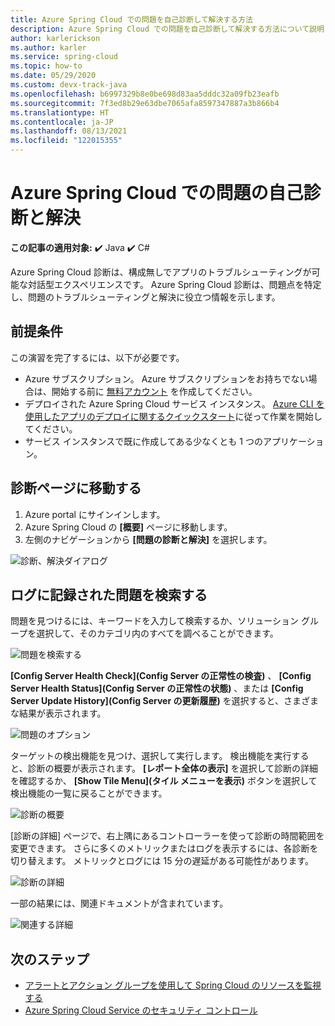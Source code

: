 ```yaml
---
title: Azure Spring Cloud での問題を自己診断して解決する方法
description: Azure Spring Cloud での問題を自己診断して解決する方法について説明します。
author: karlerickson
ms.author: karler
ms.service: spring-cloud
ms.topic: how-to
ms.date: 05/29/2020
ms.custom: devx-track-java
ms.openlocfilehash: b6997329b8e0be698d83aa5dddc32a09fb23eafb
ms.sourcegitcommit: 7f3ed8b29e63dbe7065afa8597347887a3b866b4
ms.translationtype: HT
ms.contentlocale: ja-JP
ms.lasthandoff: 08/13/2021
ms.locfileid: "122015355"
---
```

# <a name="self-diagnose-and-solve-problems-in-azure-spring-cloud"></a>Azure Spring Cloud での問題の自己診断と解決

**この記事の適用対象:** ✔️ Java ✔️ C#

Azure Spring Cloud 診断は、構成無しでアプリのトラブルシューティングが可能な対話型エクスペリエンスです。 Azure Spring Cloud 診断は、問題点を特定し、問題のトラブルシューティングと解決に役立つ情報を示します。

## <a name="prerequisites"></a>前提条件

この演習を完了するには、以下が必要です。

* Azure サブスクリプション。 Azure サブスクリプションをお持ちでない場合は、開始する前に [無料アカウント](https://azure.microsoft.com/free/?WT.mc_id=A261C142F) を作成してください。
* デプロイされた Azure Spring Cloud サービス インスタンス。 [Azure CLI を使用したアプリのデプロイに関するクイックスタート](./quickstart.md)に従って作業を開始してください。
* サービス インスタンスで既に作成してある少なくとも 1 つのアプリケーション。

## <a name="navigate-to-the-diagnostics-page"></a>診断ページに移動する

1. Azure portal にサインインします。
2. Azure Spring Cloud の **[概要]** ページに移動します。
3. 左側のナビゲーションから **[問題の診断と解決]** を選択します。

![診断、解決ダイアログ](media/spring-cloud-diagnose/diagnose-solve-dialog.png)

## <a name="search-logged-issues"></a>ログに記録された問題を検索する

問題を見つけるには、キーワードを入力して検索するか、ソリューション グループを選択して、そのカテゴリ内のすべてを調べることができます。

![問題を検索する](media/spring-cloud-diagnose/search-detectors.png)

**[Config Server Health Check]\(Config Server の正常性の検査\)** 、 **[Config Server Health Status]\(Config Server の正常性の状態\)** 、または **[Config Server Update History]\(Config Server の更新履歴\)** を選択すると、さまざまな結果が表示されます。

![問題のオプション](media/spring-cloud-diagnose/detectors-options.png)

ターゲットの検出機能を見つけ、選択して実行します。 検出機能を実行すると、診断の概要が表示されます。 **[レポート全体の表示]** を選択して診断の詳細を確認するか、 **[Show Tile Menu]\(タイル メニューを表示\)** ボタンを選択して検出機能の一覧に戻ることができます。

![診断の概要](media/spring-cloud-diagnose/summary-diagnostics.png)

[診断の詳細] ページで、右上隅にあるコントローラーを使って診断の時間範囲を変更できます。 さらに多くのメトリックまたはログを表示するには、各診断を切り替えます。 メトリックとログには 15 分の遅延がある可能性があります。

![診断の詳細](media/spring-cloud-diagnose/diagnostics-details.png)

一部の結果には、関連ドキュメントが含まれています。

![関連する詳細](media/spring-cloud-diagnose/related-details.png)

## <a name="next-steps"></a>次のステップ

* [アラートとアクション グループを使用して Spring Cloud のリソースを監視する](./tutorial-alerts-action-groups.md)
* [Azure Spring Cloud Service のセキュリティ コントロール](./concept-security-controls.md)
